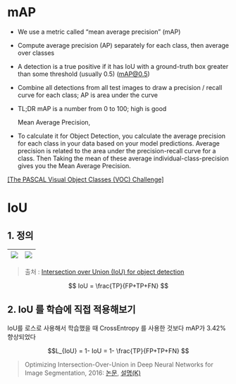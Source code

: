 # mAP
- We use a metric called “mean average precision” (mAP)

- Compute average precision (AP) separately for each class, then average over classes

- A detection is a true positive if it has IoU with a ground-truth box greater than some threshold (usually 0.5) (mAP@0.5)

- Combine all detections from all test images to draw a precision / recall curve for each class; AP is area under the curve

- TL;DR mAP is a number from 0 to 100; high is good




  Mean Average Precision, 
- To calculate it for Object Detection, you calculate the average precision for each class in your data based on your model predictions. Average precision is related to the area under the precision-recall curve for a class. Then Taking the mean of these average individual-class-precision gives you the Mean Average Precision.

[[The PASCAL Visual Object Classes (VOC) Challenge]](http://homepages.inf.ed.ac.uk/ckiw/postscript/ijcv_voc09.pdf)


# IoU 

## 1. 정의 

|![](http://i.imgur.com/HXXb6WX.png)|![](http://i.imgur.com/LjtA6h8.png)|
|-|-|

> 출처 : [Intersection over Union (IoU) for object detection](http://www.pyimagesearch.com/2016/11/07/intersection-over-union-iou-for-object-detection/)


$$
IoU = \frac{TP}{FP+TP+FN}
$$


## 2. IoU 를 학습에 직접 적용해보기 

IoU를 로스로 사용해서 학습했을 때 CrossEntropy 를 사용한 것보다 mAP가 3.42% 향상되었다

$$L_{IoU} = 1- IoU = 1- \frac{TP}{FP+TP+FN}
$$


> Optimizing Intersection-Over-Union in Deep Neural Networks for Image Segmentation, 2016: [논문](http://www.cs.umanitoba.ca/~ywang/papers/isvc16.pdf), [설명(K)](http://blog.naver.com/sogangori/221009464294)

